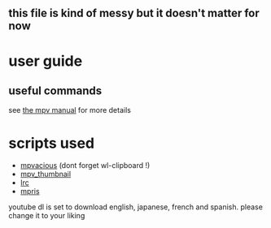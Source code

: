 ## this file is kind of messy but it doesn't matter for now

# user guide
## useful commands
see [the mpv manual](https://mpv.io/manual/master/#property-expansion) for more details

# scripts used
- [mpvacious](https://github.com/Ajatt-Tools/mpvacious) (dont forget wl-clipboard !)
- [mpv_thumbnail](https://github.com/TheAMM/mpv_thumbnail_script)
- [lrc](https://git.sr.ht/~guidocella/mpv-lrc)
- [mpris](https://github.com/hoyon/mpv-mpris)

youtube dl is set to download english, japanese, french and spanish.
please change it to your liking


